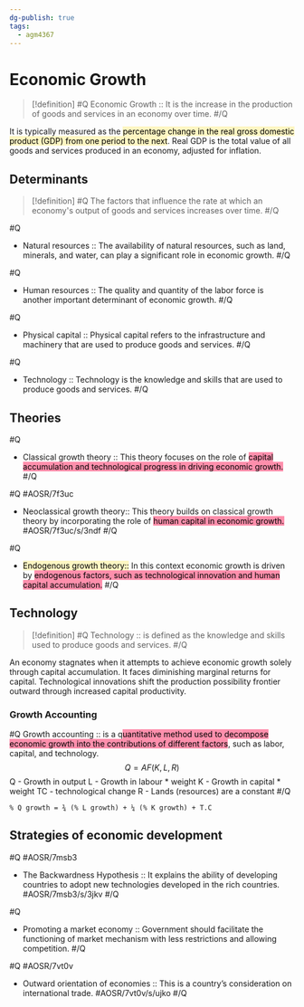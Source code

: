 ```yaml
---
dg-publish: true
tags:
  - agm4367
---
```


# Economic Growth

> [!definition]
> #Q
> Economic Growth :: It is the increase in the production of goods and services in an economy over time. 
> #/Q 

It is typically measured as the <mark style="background: #FFF3A3A6;">percentage change in the real gross domestic product (GDP) from one period to the next</mark>. Real GDP is the total value of all goods and services produced in an economy, adjusted for inflation.

## Determinants

> [!definition]
> #Q
> The factors that influence the rate at which an economy's output of goods and services increases over time.
> #/Q

#Q
- Natural resources :: The availability of natural resources, such as land, minerals, and water, can play a significant role in economic growth. 
#/Q

#Q
- Human resources :: The quality and quantity of the labor force is another important determinant of economic growth.
#/Q

#Q
- Physical capital :: Physical capital refers to the infrastructure and machinery that are used to produce goods and services. 
#/Q

#Q
- Technology :: Technology is the knowledge and skills that are used to produce goods and services. 
#/Q

## Theories

#Q
- Classical growth theory :: This theory focuses on the role of <mark style="background: #FF5582A6;">capital accumulation and technological progress in driving economic growth.</mark>
#/Q 

#Q  #AOSR/7f3uc
- Neoclassical growth theory:: This theory builds on classical growth theory by incorporating the role of <mark style="background: #FF5582A6;">human capital in economic growth.</mark> #AOSR/7f3uc/s/3ndf
#/Q 

#Q 
- <mark style="background: #FFF3A3A6;">Endogenous growth theory::</mark> In this context economic growth is driven by <mark style="background: #FF5582A6;">endogenous factors, such as technological innovation and human capital accumulation.</mark>
#/Q 
## Technology

> [!definition]
> #Q 
> Technology :: is defined as the knowledge and skills used to produce goods and services.
> #/Q 

An economy stagnates when it attempts to achieve economic growth solely through capital accumulation. It faces diminishing marginal returns for capital. Technological innovations shift the production possibility frontier outward through increased capital productivity.

### Growth Accounting
#Q
Growth accounting :: is a q<mark style="background: #FF5582A6;">uantitative method used to decompose economic growth into the contributions of different factors</mark>, such as labor, capital, and technology.
$$
Q = AF (K, L, R) 
$$
Q  - Growth in output 
L  - Growth in labour * weight 
K  - Growth in capital * weight 
TC - technological change 
R  - Lands (resources) are a constant
#/Q 
```
% Q growth = ¾ (% L growth) + ¼ (% K growth) + T.C
```
## Strategies of economic development

#Q #AOSR/7msb3
- The Backwardness Hypothesis :: It explains the ability of developing countries to adopt new technologies developed in the rich countries. #AOSR/7msb3/s/3jkv
#/Q

#Q
- Promoting a market economy :: Government should facilitate the functioning of market mechanism with less restrictions and allowing competition. 
#/Q

#Q #AOSR/7vt0v
- Outward orientation of economies :: This is a country’s consideration on international trade. #AOSR/7vt0v/s/ujko
#/Q
